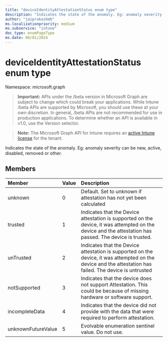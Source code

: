 ```yaml
---
title: "deviceIdentityAttestationStatus enum type"
description: "Indicates the state of the anomaly. Eg: anomaly severity can be new, active, disabled, removed or other."
author: "jaiprakashmb"
ms.localizationpriority: medium
ms.subservice: "intune"
doc_type: enumPageType
ms.date: 08/01/2024
---
```


# deviceIdentityAttestationStatus enum type

Namespace: microsoft.graph

> **Important:** APIs under the /beta version in Microsoft Graph are subject to change which could break your applications. While Intune /beta APIs are supported by Microsoft, you should use these at your own discretion. In general, /beta APIs are not recommended for use in production applications. To determine whether an API is available in v1.0, use the Version selector.

> **Note:** The Microsoft Graph API for Intune requires an [active Intune license](https://go.microsoft.com/fwlink/?linkid=839381) for the tenant.

Indicates the state of the anomaly. Eg: anomaly severity can be new, active, disabled, removed or other.

## Members
|Member|Value|Description|
|:---|:---|:---|
|unknown|0|Default. Set to unknown if attestation has not yet been calculated|
|trusted|1|Indicates that the Device attestation is supported on the device, it was attempted on the device and the attestation has passed. The device is trusted.|
|unTrusted|2|Indicates that the Device attestation is supported on the device, it was attempted on the device and the attestation has failed. The device is untrusted|
|notSupported|3|Indicates that the device does not support Attestation. This could be because of missing hardware or software support.|
|incompleteData|4|Indicates that the device did not provide with the data that were required to perform attestation.|
|unknownFutureValue|5|Evolvable enumeration sentinel value. Do not use.|